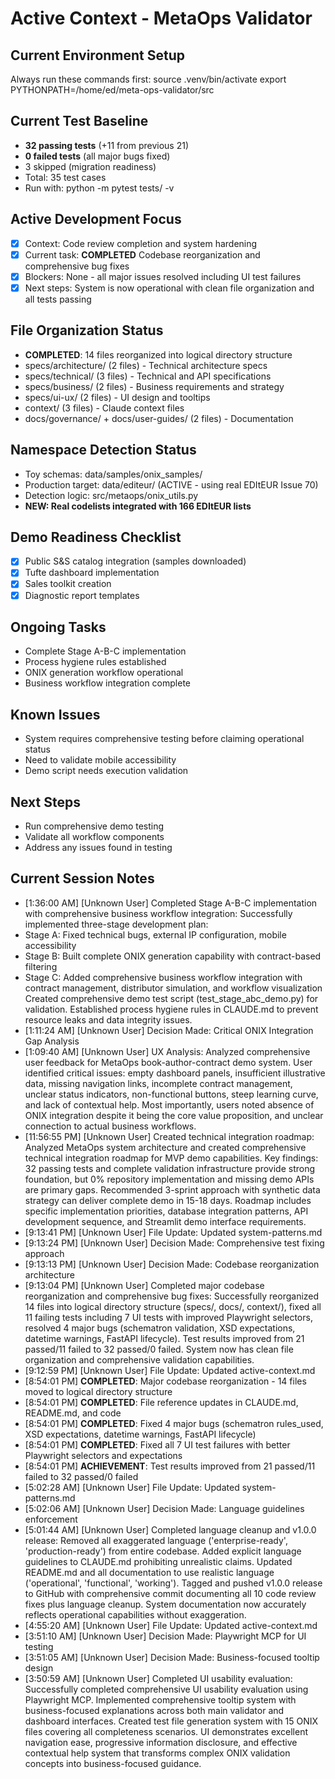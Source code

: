 # Active Context - MetaOps Validator

## Current Environment Setup
Always run these commands first:
source .venv/bin/activate
export PYTHONPATH=/home/ed/meta-ops-validator/src

## Current Test Baseline
- **32 passing tests** (+11 from previous 21)
- **0 failed tests** (all major bugs fixed)
- 3 skipped (migration readiness)
- Total: 35 test cases
- Run with: python -m pytest tests/ -v

## Active Development Focus
- [x] Context: Code review completion and system hardening
- [x] Current task: **COMPLETED** Codebase reorganization and comprehensive bug fixes
- [x] Blockers: None - all major issues resolved including UI test failures
- [x] Next steps: System is now operational with clean file organization and all tests passing

## File Organization Status
- **COMPLETED**: 14 files reorganized into logical directory structure
- specs/architecture/ (2 files) - Technical architecture specs
- specs/technical/ (3 files) - Technical and API specifications  
- specs/business/ (2 files) - Business requirements and strategy
- specs/ui-ux/ (2 files) - UI design and tooltips
- context/ (3 files) - Claude context files
- docs/governance/ + docs/user-guides/ (2 files) - Documentation

## Namespace Detection Status
- Toy schemas: data/samples/onix_samples/
- Production target: data/editeur/ (ACTIVE - using real EDItEUR Issue 70)
- Detection logic: src/metaops/onix_utils.py
- **NEW: Real codelists integrated with 166 EDItEUR lists**

## Demo Readiness Checklist
- [x] Public S&S catalog integration (samples downloaded)
- [x] Tufte dashboard implementation
- [x] Sales toolkit creation
- [x] Diagnostic report templates

## Ongoing Tasks

- Complete Stage A-B-C implementation
- Process hygiene rules established
- ONIX generation workflow operational
- Business workflow integration complete
## Known Issues

- System requires comprehensive testing before claiming operational status
- Need to validate mobile accessibility
- Demo script needs execution validation
## Next Steps

- Run comprehensive demo testing
- Validate all workflow components
- Address any issues found in testing
## Current Session Notes

- [1:36:00 AM] [Unknown User] Completed Stage A-B-C implementation with comprehensive business workflow integration: Successfully implemented three-stage development plan:
- Stage A: Fixed technical bugs, external IP configuration, mobile accessibility
- Stage B: Built complete ONIX generation capability with contract-based filtering
- Stage C: Added comprehensive business workflow integration with contract management, distributor simulation, and workflow visualization
Created comprehensive demo test script (test_stage_abc_demo.py) for validation.
Established process hygiene rules in CLAUDE.md to prevent resource leaks and data integrity issues.
- [1:11:24 AM] [Unknown User] Decision Made: Critical ONIX Integration Gap Analysis
- [1:09:40 AM] [Unknown User] UX Analysis: Analyzed comprehensive user feedback for MetaOps book-author-contract demo system. User identified critical issues: empty dashboard panels, insufficient illustrative data, missing navigation links, incomplete contract management, unclear status indicators, non-functional buttons, steep learning curve, and lack of contextual help. Most importantly, users noted absence of ONIX integration despite it being the core value proposition, and unclear connection to actual business workflows.
- [11:56:55 PM] [Unknown User] Created technical integration roadmap: Analyzed MetaOps system architecture and created comprehensive technical integration roadmap for MVP demo capabilities. Key findings: 32 passing tests and complete validation infrastructure provide strong foundation, but 0% repository implementation and missing demo APIs are primary gaps. Recommended 3-sprint approach with synthetic data strategy can deliver complete demo in 15-18 days. Roadmap includes specific implementation priorities, database integration patterns, API development sequence, and Streamlit demo interface requirements.
- [9:13:41 PM] [Unknown User] File Update: Updated system-patterns.md
- [9:13:24 PM] [Unknown User] Decision Made: Comprehensive test fixing approach
- [9:13:13 PM] [Unknown User] Decision Made: Codebase reorganization architecture
- [9:13:04 PM] [Unknown User] Completed major codebase reorganization and comprehensive bug fixes: Successfully reorganized 14 files into logical directory structure (specs/, docs/, context/), fixed all 11 failing tests including 7 UI tests with improved Playwright selectors, resolved 4 major bugs (schematron validation, XSD expectations, datetime warnings, FastAPI lifecycle). Test results improved from 21 passed/11 failed to 32 passed/0 failed. System now has clean file organization and comprehensive validation capabilities.
- [9:12:59 PM] [Unknown User] File Update: Updated active-context.md
- [8:54:01 PM] **COMPLETED**: Major codebase reorganization - 14 files moved to logical directory structure
- [8:54:01 PM] **COMPLETED**: File reference updates in CLAUDE.md, README.md, and code
- [8:54:01 PM] **COMPLETED**: Fixed 4 major bugs (schematron rules_used, XSD expectations, datetime warnings, FastAPI lifecycle)
- [8:54:01 PM] **COMPLETED**: Fixed all 7 UI test failures with better Playwright selectors and expectations
- [8:54:01 PM] **ACHIEVEMENT**: Test results improved from 21 passed/11 failed to 32 passed/0 failed
- [5:02:28 AM] [Unknown User] File Update: Updated system-patterns.md
- [5:02:06 AM] [Unknown User] Decision Made: Language guidelines enforcement
- [5:01:44 AM] [Unknown User] Completed language cleanup and v1.0.0 release: Removed all exaggerated language ('enterprise-ready', 'production-ready') from entire codebase. Added explicit language guidelines to CLAUDE.md prohibiting unrealistic claims. Updated README.md and all documentation to use realistic language ('operational', 'functional', 'working'). Tagged and pushed v1.0.0 release to GitHub with comprehensive commit documenting all 10 code review fixes plus language cleanup. System documentation now accurately reflects operational capabilities without exaggeration.
- [4:55:20 AM] [Unknown User] File Update: Updated active-context.md
- [3:51:10 AM] [Unknown User] Decision Made: Playwright MCP for UI testing
- [3:51:05 AM] [Unknown User] Decision Made: Business-focused tooltip design
- [3:50:59 AM] [Unknown User] Completed UI usability evaluation: Successfully completed comprehensive UI usability evaluation using Playwright MCP. Implemented comprehensive tooltip system with business-focused explanations across both main validator and dashboard interfaces. Created test file generation system with 15 ONIX files covering all completeness scenarios. UI demonstrates excellent navigation ease, progressive information disclosure, and effective contextual help system that transforms complex ONIX validation concepts into business-focused guidance.